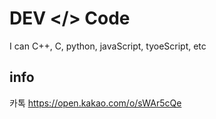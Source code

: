 # DEV </> Code
I can C++, C, python, javaScript, tyoeScript, etc

## info

카톡 https://open.kakao.com/o/sWAr5cQe
